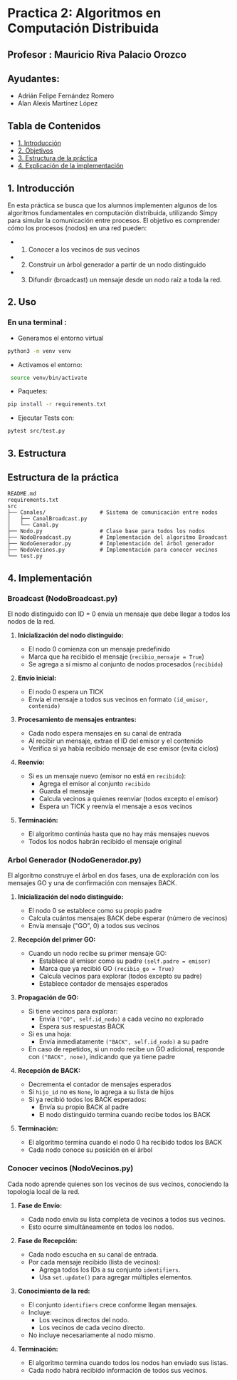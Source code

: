 # Practica 2: Algoritmos en Computación Distribuida

## Profesor : Mauricio Riva Palacio Orozco
## Ayudantes:
- Adrián Felipe Fernández Romero
- Alan Alexis Martínez López
<p>

## Tabla de Contenidos
- [1. Introducción](#1-introducción)
- [2. Objetivos](#2-uso)
- [3. Estructura de la práctica](#3-estructura)
- [4. Explicación de la implementación](#4-implementacion)

## **1. Introducción**
En esta práctica se busca que los alumnos implementen algunos de los algoritmos
fundamentales en computación distribuida, utilizando Simpy para simular la comunicación
entre procesos. El objetivo es comprender cómo los procesos (nodos) en una red pueden: 
- 1) Conocer a los vecinos de sus vecinos
- 2) Construir un árbol generador a partir de un nodo
distinguido
- 3) Difundir (broadcast) un mensaje desde un nodo raíz a toda la red.

## **2. Uso**
### En una terminal :
- Generamos el entorno virtual

```bash
python3 -m venv venv
```
- Activamos el entorno:
```bash
 source venv/bin/activate
```
- Paquetes:
```bash
pip install -r requirements.txt
```
- Ejecutar Tests con:
```bash
pytest src/test.py
```
## **3. Estructura**
## Estructura de la práctica

```plaintext
README.md
requirements.txt                   
src
├── Canales/                 # Sistema de comunicación entre nodos
│   ├── CanalBroadcast.py
│   └── Canal.py
├── Nodo.py                  # Clase base para todos los nodos
├── NodoBroadcast.py         # Implementación del algoritmo Broadcast
├── NodoGenerador.py         # Implementación del árbol generador
├── NodoVecinos.py           # Implementación para conocer vecinos
└── test.py
```
## **4. Implementación**
### Broadcast (NodoBroadcast.py)

El nodo distinguido con ID = 0 envía un mensaje que debe llegar a todos los nodos de la red.

1. **Inicialización del nodo distinguido:**
   - El nodo 0 comienza con un mensaje predefinido
   - Marca que ha recibido el mensaje (`recibio_mensaje = True`)
   - Se agrega a sí mismo al conjunto de nodos procesados (`recibido`)

2. **Envío inicial:**
   - El nodo 0 espera un TICK
   - Envía el mensaje a todos sus vecinos en formato `(id_emisor, contenido)`

3. **Procesamiento de mensajes entrantes:**
   - Cada nodo espera mensajes en su canal de entrada
   - Al recibir un mensaje, extrae el ID del emisor y el contenido
   - Verifica si ya había recibido mensaje de ese emisor (evita ciclos)

4. **Reenvío:**
   - Si es un mensaje nuevo (emisor no está en `recibido`):
     - Agrega el emisor al conjunto `recibido`
     - Guarda el mensaje
     - Calcula vecinos a quienes reenviar (todos excepto el emisor)
     - Espera un TICK y reenvía el mensaje a esos vecinos

5. **Terminación:**
   - El algoritmo continúa hasta que no hay más mensajes nuevos
   - Todos los nodos habrán recibido el mensaje original

### Arbol Generador (NodoGenerador.py)

El algoritmo construye el árbol en dos fases, una de exploración con los mensajes GO y una de confirmación con mensajes BACK.


1. **Inicialización del nodo distinguido:**
   - El nodo 0 se establece como su propio padre
   - Calcula cuántos mensajes BACK debe esperar (número de vecinos)
   - Envía mensaje ("GO", 0) a todos sus vecinos

2. **Recepción del primer GO:**
   - Cuando un nodo recibe su primer mensaje GO:
     - Establece al emisor como su padre `(self.padre = emisor)`
     - Marca que ya recibió GO `(recibio_go = True)`
     - Calcula vecinos para explorar (todos excepto su padre)
     - Establece contador de mensajes esperados

3. **Propagación de GO:**
   - Si tiene vecinos para explorar:
     - Envía `("GO", self.id_nodo)` a cada vecino no explorado
     - Espera sus respuestas BACK
   - Si es una hoja:
     - Envía inmediatamente `("BACK", self.id_nodo)` a su padre
   - En caso de repetidos, si un nodo recibe un GO adicional, responde con `("BACK", none)`, indicando que ya tiene padre

4. **Recepción de BACK:**
   - Decrementa el contador de mensajes esperados
   - Si `hijo_id` no es `None`, lo agrega a su lista de hijos
   - Si ya recibió todos los BACK esperados:
     - Envía su propio BACK al padre
     - El nodo distinguido termina cuando recibe todos los BACK

5. **Terminación:**
   - El algoritmo termina cuando el nodo 0 ha recibido todos los BACK
   - Cada nodo conoce su posición en el árbol

### Conocer vecinos (NodoVecinos.py)

Cada nodo aprende quienes son los vecinos de sus vecinos, conociendo la topologia local de la red.

1. **Fase de Envío:**
   - Cada nodo envía su lista completa de vecinos a todos sus vecinos.
   - Esto ocurre simultáneamente en todos los nodos.

2. **Fase de Recepción:**
   - Cada nodo escucha en su canal de entrada.
   - Por cada mensaje recibido (lista de vecinos):
     - Agrega todos los IDs a su conjunto `identifiers`.
     - Usa `set.update()` para agregar múltiples elementos.

3. **Conocimiento de la red:**
   - El conjunto `identifiers` crece conforme llegan mensajes.
   - Incluye:
     - Los vecinos directos del nodo.
     - Los vecinos de cada vecino directo.
   - No incluye necesariamente al nodo mismo.

4. **Terminación:**
   - El algoritmo termina cuando todos los nodos han enviado sus listas.
   - Cada nodo habrá recibido información de todos sus vecinos.